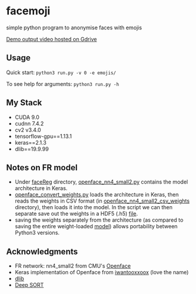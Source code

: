 # facemoji
simple python program to anonymise faces with emojis 

[Demo output video hosted on Gdrive](https://drive.google.com/open?id=1ZpZZtuUPsrvspxh-I9GvbtTPQ-m1Aplr)

## Usage
Quick start:
`python3 run.py -v 0 -e emojis/ `

To see help for arguments:
`python3 run.py -h `

## My Stack
- CUDA 9.0
- cudnn 7.4.2
- cv2 v3.4.0
- tensorflow-gpu==1.13.1
- keras==2.1.3
- dlib==19.9.99 

## Notes on FR model
- Under [faceReg](faceReg) directory, [openface_nn4_small2.py](faceReg/openface_nn4_small2.py) contains the model architecture in Keras.
- [openface_convert_weights.py](faceReg/openface_convert_weights.py) loads the architecture in Keras, then reads the weights in CSV format (in [openface_nn4_small2_csv_weights](faceReg/openface_nn4_small2_csv_weights) directory), then loads it into the model. In the script we can then separate save out the weights in a HDF5 (.h5) [file](faceReg/nn4.small2.weights.h5). 
- saving the weights separately from the architecture (as compared to saving the entire weight-loaded [model](faceReg/nn4.small2.full.h5)) allows portability between Python3 versions. 

## Acknowledgments
- FR network: nn4_small2 from CMU's [Openface](https://cmusatyalab.github.io/openface/) 
- Keras implementation of Openface from [iwantooxxoox](https://github.com/iwantooxxoox/Keras-OpenFace) (love the name)
- [dlib](http://dlib.net/)
- [Deep SORT](https://github.com/nwojke/deep_sort)
